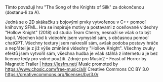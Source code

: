 Tímto považuji hru "The Song of the Knights of Silk" za dokončenou (dostanu-li za A).

Jedná se o 2D skákačku s bojovými prvky vytvořenou v C++ pomocí knihovny SFML. Hra se inspiruje motivy a postavami z oceňované videohry "Hollow Knight" (2018) od studia Team Cherry, nesnaží se však o to být kopií. Všechen kód k videohře jsem vymyslel sám, s občasnou pomocí chatGPT. Všechny textury jsem nakreslil sám, avšak podoba postavy hráče a nepřátel je z již výše zmíněné videohry "Hollow Knight". Všechny zvuky efektů jsem vytvořil sám, všechna hudba je však stáhlá z internetu a je bez licence tedy pro volné použití. Zdroje pro Music2 - Feast of Horror by Magnetic Trailer | https://lesfm.net/ Music promoted by https://www.chosic.com/free-music/all/ Creative Commons CC BY 3.0 https://creativecommons.org/licenses/by/3.0/
